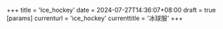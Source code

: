 +++
title = 'Ice_hockey'
date = 2024-07-27T14:36:07+08:00
draft = true
[params]
  currenturl = 'ice_hockey'
  currenttitle = '冰球服'
+++
